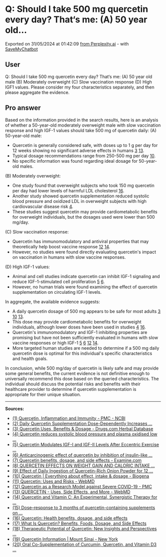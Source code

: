 # Q: Should I take 500 mg quercetin every day? That‘s me: (A) 50 year old...
Exported on 31/05/2024 at 01:42:09 [from Perplexity.ai](https://www.perplexity.ai/search/Q-Should-I-QXergfeLQXOlYkwZcrZSJA) - with [SaveMyChatbot](https://save.hugocollin.com)

## User
Q: Should I take 500 mg quercetin every day? That‘s me:
(A) 50 year old male
(B) Moderately overweight
(C) Slow vaccination response
(D) High IGF1 values.
Please consider my four characteristics separately, and then please aggregate the evidence.

## Pro answer
Based on the information provided in the search results, here is an analysis of whether a 50-year-old moderately overweight male with slow vaccination response and high IGF-1 values should take 500 mg of quercetin daily: (A) 50-year-old male:

*   Quercetin is generally considered safe, with doses up to 1 g per day for 12 weeks showing no significant adverse effects in humans [3](https://www.drugs.com/npp/quercetin.html) [13](https://www.webmd.com/vitamins/ai/ingredientmono-294/quercetin).
*   Typical dosage recommendations range from 250-500 mg per day [10](https://biogena.com/en/knowledge/guide/quercetin_bba_3982999).
*   No specific information was found regarding ideal dosage for 50-year-old males.

(B) Moderately overweight:

*   One study found that overweight subjects who took 150 mg quercetin per day had lower levels of harmful LDL cholesterol [16](https://www.medicalnewstoday.com/articles/324170).
*   Another study showed quercetin supplementation reduced systolic blood pressure and oxidized LDL in overweight subjects with high cardiovascular disease risk [4](https://www.cambridge.org/core/journals/british-journal-of-nutrition/article/quercetin-reduces-systolic-blood-pressure-and-plasma-oxidised-lowdensity-lipoprotein-concentrations-in-overweight-subjects-with-a-highcardiovascular-disease-risk-phenotype-a-doubleblinded-placebocontrolled-crossover-study/8DB47B7FB4C09E5D3995A2F3F577D473).
*   These studies suggest quercetin may provide cardiometabolic benefits for overweight individuals, but the dosages used were lower than 500 mg/day.

(C) Slow vaccination response:

*   Quercetin has immunomodulatory and antiviral properties that may theoretically help boost vaccine response [12](https://www.ncbi.nlm.nih.gov/pmc/articles/PMC8510228/) [14](https://www.frontiersin.org/journals/immunology/articles/10.3389/fimmu.2020.01451/full).
*   However, no studies were found directly evaluating quercetin's impact on vaccination in humans with slow vaccine responses.

(D) High IGF-1 values:

*   Animal and cell studies indicate quercetin can inhibit IGF-1 signaling and reduce IGF-1-stimulated cell proliferation [5](https://www.ncbi.nlm.nih.gov/pmc/articles/PMC8595302/) [6](https://www.ncbi.nlm.nih.gov/pmc/articles/PMC3865265/).
*   However, no human trials were found examining the effect of quercetin supplementation on circulating IGF-1 levels.

In aggregate, the available evidence suggests:

*   A daily quercetin dosage of 500 mg appears to be safe for most adults [3](https://www.drugs.com/npp/quercetin.html) [10](https://biogena.com/en/knowledge/guide/quercetin_bba_3982999) [13](https://www.webmd.com/vitamins/ai/ingredientmono-294/quercetin).
*   This dose may provide cardiometabolic benefits for overweight individuals, although lower doses have been used in studies [4](https://www.cambridge.org/core/journals/british-journal-of-nutrition/article/quercetin-reduces-systolic-blood-pressure-and-plasma-oxidised-lowdensity-lipoprotein-concentrations-in-overweight-subjects-with-a-highcardiovascular-disease-risk-phenotype-a-doubleblinded-placebocontrolled-crossover-study/8DB47B7FB4C09E5D3995A2F3F577D473) [16](https://www.medicalnewstoday.com/articles/324170).
*   Quercetin's immunomodulatory and IGF-1 inhibiting properties are promising but have not been sufficiently evaluated in humans with slow vaccine responses or high IGF-1 [5](https://www.ncbi.nlm.nih.gov/pmc/articles/PMC8595302/) [6](https://www.ncbi.nlm.nih.gov/pmc/articles/PMC3865265/) [12](https://www.ncbi.nlm.nih.gov/pmc/articles/PMC8510228/) [14](https://www.frontiersin.org/journals/immunology/articles/10.3389/fimmu.2020.01451/full).
*   More targeted human studies are needed to determine if a 500 mg daily quercetin dose is optimal for this individual's specific characteristics and health goals.

In conclusion, while 500 mg/day of quercetin is likely safe and may provide some general benefits, the current evidence is not definitive enough to universally recommend this dose based on the queried characteristics. The individual should discuss the potential risks and benefits with their healthcare provider to determine if quercetin supplementation is appropriate for their unique situation.

---
**Sources:**
- [(1) Quercetin, Inflammation and Immunity - PMC - NCBI](https://www.ncbi.nlm.nih.gov/pmc/articles/PMC4808895/)
- [(2) Daily Quercetin Supplementation Dose-Dependently Increases ...](https://www.sciencedirect.com/science/article/pii/S0022316622099205)
- [(3) Quercetin Uses, Benefits & Dosage - Drugs.com Herbal Database](https://www.drugs.com/npp/quercetin.html)
- [(4) Quercetin reduces systolic blood pressure and plasma oxidised low ...](https://www.cambridge.org/core/journals/british-journal-of-nutrition/article/quercetin-reduces-systolic-blood-pressure-and-plasma-oxidised-lowdensity-lipoprotein-concentrations-in-overweight-subjects-with-a-highcardiovascular-disease-risk-phenotype-a-doubleblinded-placebocontrolled-crossover-study/8DB47B7FB4C09E5D3995A2F3F577D473)
- [(5) Quercetin Modulates IGF-I and IGF-II Levels After Eccentric Exercise ...](https://www.ncbi.nlm.nih.gov/pmc/articles/PMC8595302/)
- [(6) Anticarcinogenic effect of quercetin by inhibition of insulin-like ...](https://www.ncbi.nlm.nih.gov/pmc/articles/PMC3865265/)
- [(7) Quercetin benefits, dosage, and side effects - Examine.com](https://examine.com/supplements/quercetin/)
- [(8) QUERCETIN EFFECTS ON WEIGHT GAIN AND CALORIC INTAKE ...](https://www.ncbi.nlm.nih.gov/pmc/articles/PMC3994587/)
- [(9) Effect of Daily Ingestion of Quercetin-Rich Onion Powder for 12 ...](https://www.ncbi.nlm.nih.gov/pmc/articles/PMC7019606/)
- [(10) Quercetin | Everything about effect, intake & dosage - Biogena](https://biogena.com/en/knowledge/guide/quercetin_bba_3982999)
- [(11) Quercetin: Uses and Risks - WebMD](https://www.webmd.com/vitamins-and-supplements/quercetin-uses-and-risks)
- [(12) Quercetin as a Research Model against Severe COVID-19 - PMC](https://www.ncbi.nlm.nih.gov/pmc/articles/PMC8510228/)
- [(13) QUERCETIN - Uses, Side Effects, and More - WebMD](https://www.webmd.com/vitamins/ai/ingredientmono-294/quercetin)
- [(14) Quercetin and Vitamin C: An Experimental, Synergistic Therapy for ...](https://www.frontiersin.org/journals/immunology/articles/10.3389/fimmu.2020.01451/full)
- [(15) Dose–response to 3 months of quercetin-containing supplements on ...](https://www.cambridge.org/core/journals/british-journal-of-nutrition/article/doseresponse-to-3-months-of-quercetincontaining-supplements-on-metabolite-and-quercetin-conjugate-profile-in-adults/CAFDA2F978EB611AA5C0307866452BA4)
- [(16) Quercetin: Health benefits, dosage, and side effects](https://www.medicalnewstoday.com/articles/324170)
- [(17) What Is Quercetin? Benefits, Foods, Dosage, and Side Effects](https://www.healthline.com/nutrition/quercetin)
- [(18) Therapeutic Potential of Quercetin: New Insights and Perspectives ...](https://pubs.acs.org/doi/10.1021/acsomega.0c01818)
- [(19) Quercetin Information | Mount Sinai - New York](https://www.mountsinai.org/health-library/supplement/quercetin)
- [(20) Oral Co-Supplementation of Curcumin, Quercetin, and Vitamin D3 ...](https://www.ncbi.nlm.nih.gov/pmc/articles/PMC9211374/)


